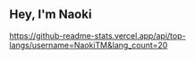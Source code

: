 ## Hey, I'm Naoki
https://github-readme-stats.vercel.app/api/top-langs/username=NaokiTM&lang_count=20
